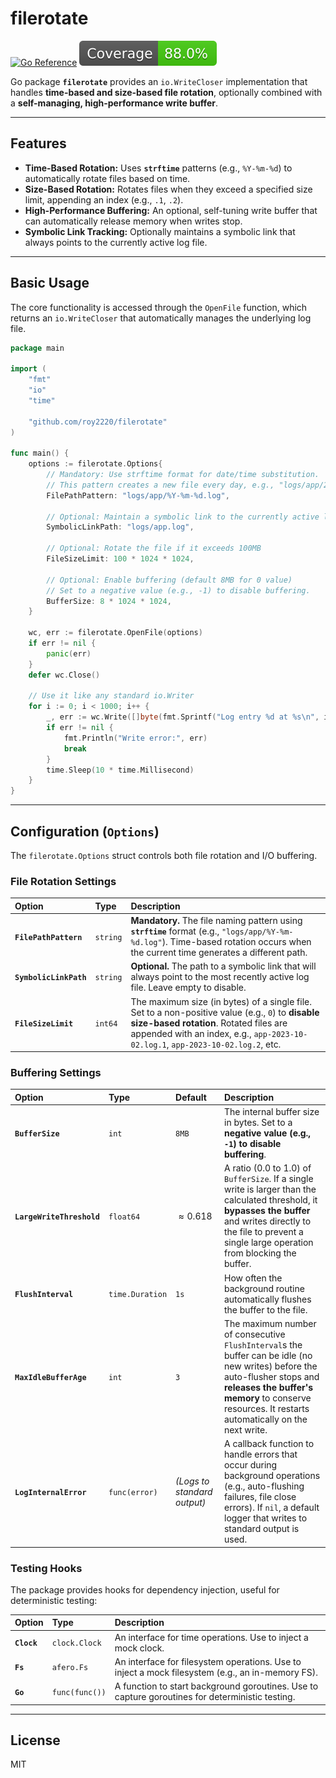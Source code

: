# filerotate

[![Go Reference](https://pkg.go.dev/badge/github.com/roy2220/filerotate.svg)](https://pkg.go.dev/github.com/roy2220/filerotate)
[![Coverage](./.badges/coverage.svg)](#)

Go package **`filerotate`** provides an `io.WriteCloser` implementation that handles **time-based and size-based file rotation**, optionally combined with a **self-managing, high-performance write buffer**.

---

## Features

* **Time-Based Rotation:** Uses **`strftime`** patterns (e.g., `%Y-%m-%d`) to automatically rotate files based on time.
* **Size-Based Rotation:** Rotates files when they exceed a specified size limit, appending an index (e.g., `.1`, `.2`).
* **High-Performance Buffering:** An optional, self-tuning write buffer that can automatically release memory when writes stop.
* **Symbolic Link Tracking:** Optionally maintains a symbolic link that always points to the currently active log file.

---

## Basic Usage

The core functionality is accessed through the `OpenFile` function, which returns an `io.WriteCloser` that automatically manages the underlying log file.

```go
package main

import (
    "fmt"
    "io"
    "time"

    "github.com/roy2220/filerotate"
)

func main() {
    options := filerotate.Options{
        // Mandatory: Use strftime format for date/time substitution.
        // This pattern creates a new file every day, e.g., "logs/app/2023-10-02.log"
        FilePathPattern: "logs/app/%Y-%m-%d.log",

        // Optional: Maintain a symbolic link to the currently active log file.
        SymbolicLinkPath: "logs/app.log",

        // Optional: Rotate the file if it exceeds 100MB
        FileSizeLimit: 100 * 1024 * 1024,

        // Optional: Enable buffering (default 8MB for 0 value)
        // Set to a negative value (e.g., -1) to disable buffering.
        BufferSize: 8 * 1024 * 1024,
    }

    wc, err := filerotate.OpenFile(options)
    if err != nil {
        panic(err)
    }
    defer wc.Close()

    // Use it like any standard io.Writer
    for i := 0; i < 1000; i++ {
        _, err := wc.Write([]byte(fmt.Sprintf("Log entry %d at %s\n", i, time.Now().Format(time.RFC3339))))
        if err != nil {
            fmt.Println("Write error:", err)
            break
        }
        time.Sleep(10 * time.Millisecond)
    }
}
```

-----

## Configuration (`Options`)

The `filerotate.Options` struct controls both file rotation and I/O buffering.

### File Rotation Settings

| Option | Type | Description |
| :--- | :--- | :--- |
| **`FilePathPattern`** | `string` | **Mandatory.** The file naming pattern using **`strftime`** format (e.g., `"logs/app/%Y-%m-%d.log"`). Time-based rotation occurs when the current time generates a different path. |
| **`SymbolicLinkPath`** | `string` | **Optional.** The path to a symbolic link that will always point to the most recently active log file. Leave empty to disable. |
| **`FileSizeLimit`** | `int64` | The maximum size (in bytes) of a single file. Set to a non-positive value (e.g., `0`) to **disable size-based rotation**. Rotated files are appended with an index, e.g., `app-2023-10-02.log.1`, `app-2023-10-02.log.2`, etc. |

### Buffering Settings

| Option | Type | Default | Description |
| :--- | :--- | :--- | :--- |
| **`BufferSize`** | `int` | `8MB` | The internal buffer size in bytes. Set to a **negative value (e.g., `-1`) to disable buffering**. |
| **`LargeWriteThreshold`**| `float64`| $\approx 0.618$ | A ratio (0.0 to 1.0) of `BufferSize`. If a single write is larger than the calculated threshold, it **bypasses the buffer** and writes directly to the file to prevent a single large operation from blocking the buffer. |
| **`FlushInterval`**| `time.Duration`| `1s` | How often the background routine automatically flushes the buffer to the file. |
| **`MaxIdleBufferAge`**| `int`| `3` | The maximum number of consecutive `FlushInterval`s the buffer can be idle (no new writes) before the auto-flusher stops and **releases the buffer's memory** to conserve resources. It restarts automatically on the next write. |
| **`LogInternalError`**| `func(error)` | *(Logs to standard output)* | A callback function to handle errors that occur during background operations (e.g., auto-flushing failures, file close errors). If `nil`, a default logger that writes to standard output is used. |

### Testing Hooks

The package provides hooks for dependency injection, useful for deterministic testing:

| Option | Type | Description |
| :--- | :--- | :--- |
| **`Clock`** | `clock.Clock` | An interface for time operations. Use to inject a mock clock. |
| **`Fs`** | `afero.Fs` | An interface for filesystem operations. Use to inject a mock filesystem (e.g., an in-memory FS). |
| **`Go`** | `func(func())` | A function to start background goroutines. Use to capture goroutines for deterministic testing. |

-----

## License

MIT
